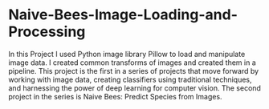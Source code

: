 # Naive-Bees-Image-Loading-and-Processing
In this Project I used Python image library Pillow to load and manipulate image data. I created common transforms of images and created them in a pipeline.
This project is the first in a series of projects that move forward by working with image data, creating classifiers using traditional techniques, 
and harnessing the power of deep learning for computer vision. The second project in the series is Naive Bees: Predict Species from Images.
